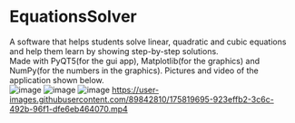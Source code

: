 # EquationsSolver
A software that helps students solve linear, quadratic and cubic equations and help them learn by showing step-by-step solutions.
<br>Made with PyQT5(for the gui app), Matplotlib(for the graphics) and NumPy(for the numbers in the graphics).
Pictures and video of the application shown below.<br>
![image](https://user-images.githubusercontent.com/89842810/175820019-796c75b8-f24a-4822-9f33-f58b4dbe4665.png)
![image](https://user-images.githubusercontent.com/89842810/175819811-bc925357-856b-433a-81dd-baf21e172567.png)
![image](https://user-images.githubusercontent.com/89842810/175819860-015a1fd2-d0e1-4bea-a256-e21c7f1a5332.png)
https://user-images.githubusercontent.com/89842810/175819695-923effb2-3c6c-492b-96f1-dfe6eb464070.mp4

